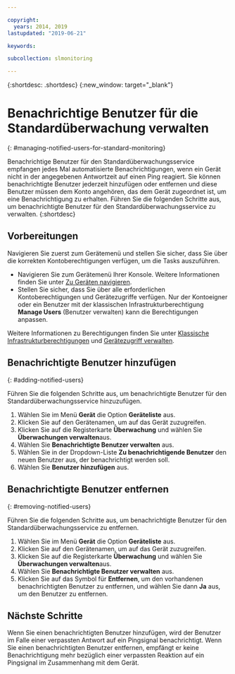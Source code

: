 ```yaml
---

copyright:
  years: 2014, 2019
lastupdated: "2019-06-21"

keywords:

subcollection: slmonitoring

---
```


{:shortdesc: .shortdesc}
{:new_window: target="_blank"}

# Benachrichtige Benutzer für die Standardüberwachung verwalten
{: #managing-notified-users-for-standard-monitoring}

Benachrichtige Benutzer für den Standardüberwachungsservice empfangen jedes Mal automatisierte Benachrichtigungen, wenn ein Gerät nicht in der angegebenen Antwortzeit auf einen Ping reagiert. Sie können benachrichtigte Benutzer jederzeit hinzufügen oder entfernen und diese Benutzer müssen dem Konto angehören, das dem Gerät zugeordnet ist, um eine Benachrichtigung zu erhalten. Führen Sie die folgenden Schritte aus, um benachrichtigte Benutzer für den Standardüberwachungsservice zu verwalten.
{:shortdesc}

## Vorbereitungen
Navigieren Sie zuerst zum Gerätemenü und stellen Sie sicher, dass Sie über die korrekten Kontoberechtigungen verfügen, um die Tasks auszuführen.

* Navigieren Sie zum Gerätemenü Ihrer Konsole. Weitere Informationen finden Sie unter [Zu Geräten navigieren](/docs/infrastructure/SLmonitoring?topic=virtual-servers-navigating-devices).
* Stellen Sie sicher, dass Sie über alle erforderlichen Kontoberechtigungen und Gerätezugriffe verfügen. Nur der Kontoeigner oder ein Benutzer mit der klassischen Infrastrukturberechtigung **Manage Users** (Benutzer verwalten) kann die Berechtigungen anpassen.

Weitere Informationen zu Berechtigungen finden Sie unter [Klassische Infrastrukturberechtigungen](/docs/iam?topic=iam-infrapermission#infrapermission) und [Gerätezugriff verwalten](/docs/vsi?topic=virtual-servers-managing-device-access).

## Benachrichtigte Benutzer hinzufügen
{: #adding-notified-users}

Führen Sie die folgenden Schritte aus, um benachrichtigte Benutzer für den Standardüberwachungsservice hinzuzufügen.
1. Wählen Sie im Menü **Gerät** die Option **Geräteliste** aus.
2. Klicken Sie auf den Gerätenamen, um auf das Gerät zuzugreifen.
3. Klicken Sie auf die Registerkarte **Überwachung** und wählen Sie **Überwachungen verwalten**aus.
4. Wählen Sie **Benachrichtigte Benutzer verwalten** aus.
5. Wählen Sie in der Dropdown-Liste **Zu benachrichtigende Benutzer** den neuen Benutzer aus, der benachrichtigt werden soll.
6. Wählen Sie **Benutzer hinzufügen** aus.

## Benachrichtigte Benutzer entfernen
{: #removing-notified-users}

Führen Sie die folgenden Schritte aus, um benachrichtigte Benutzer für den Standardüberwachungsservice zu entfernen.
1. Wählen Sie im Menü **Gerät** die Option **Geräteliste** aus.
2. Klicken Sie auf den Gerätenamen, um auf das Gerät zuzugreifen.
3. Klicken Sie auf die Registerkarte **Überwachung** und wählen Sie **Überwachungen verwalten**aus.
4. Wählen Sie **Benachrichtigte Benutzer verwalten** aus.
5. Klicken Sie auf das Symbol für **Entfernen**, um den vorhandenen benachrichtigten Benutzer zu entfernen, und wählen Sie dann **Ja** aus, um den Benutzer zu entfernen. 

## Nächste Schritte

Wenn Sie einen benachrichtigten Benutzer hinzufügen, wird der Benutzer im Falle einer verpassten Antwort auf ein Pingsignal benachrichtigt. Wenn Sie einen benachrichtigten Benutzer entfernen, empfängt er keine Benachrichtigung mehr bezüglich einer verpassten Reaktion auf ein Pingsignal im Zusammenhang mit dem Gerät.

